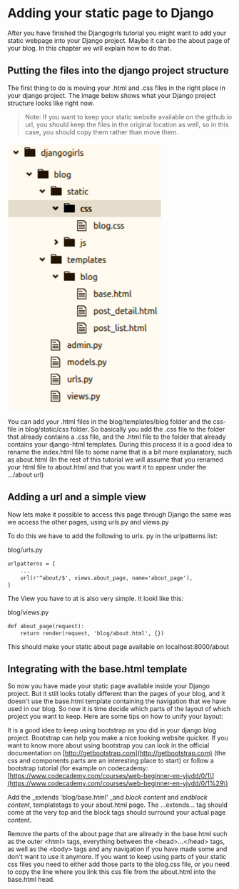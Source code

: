# Adding your static page to Django

After you have finished the Djangogirls tutorial you might want to add your static webpage into your Django project. Maybe it can be the about page of your blog. In this chapter we will explain how to do that.

## Putting the files into the django project structure

The first thing to do is moving your .html and .css files in the right place in your django project. The image below shows what your Django project structure looks like right now.

> Note: If you want to keep your static website available on the github.io url, you should keep the files in the original location as well, so in this case, you should copy them rather than move them.

![](/assets/django-blog-structure.jpg)

You can add your .html files in the blog/templates/blog folder and the css-file in blog/static/css folder. So basically you add the .css file to the folder that already contains a .css file, and the .html file to the folder that already contains your django-html templates. During this process it is a good idea to rename the index.html file to some name  that is a bit more explanatory, such as about.html \(In the rest of this tutorial we will assume that you renamed your html file to about.html and that you want it to appear under the .../about url\)

## Adding a url and a simple view

Now lets make it possible to access this page through Django the same was we access the other pages, using urls.py and views.py

To do this we have to add the following to urls. py in the urlpatterns list:

blog/urls.py

```
urlpatterns = [
    ...
    url(r'^about/$', views.about_page, name='about_page'),
]
```

The View you have to at is also very simple. It lookl like this:

blog/views.py

```
def about_page(request):
    return render(request, 'blog/about.html', {})
```

This should make your static about page available on localhost:8000/about

## Integrating with the base.html template

So now you have made your static page available inside your Django project. But it still looks totally different than the pages of your blog, and it doesn't use the base.html template containing the navigation that we have used in our blog. So now it is time decide which parts of the layout of which project you want to keep. Here are some tips on how to unify your layout:

It is a good idea to keep using bootstrap as you did in your django blog project. Bootstrap can help you make a nice looking website quicker. If you want to know more about using bootstrap you can look in the official documentation on [http://getbootstrap.com](http://getbootstrap.com) \(the css and components parts are an interesting place to start\) or follow a bootstrap tutorial \(for example on codecademy:  [https://www.codecademy.com/courses/web-beginner-en-yjvdd/0/1\](https://www.codecademy.com/courses/web-beginner-en-yjvdd/0/1%29\)

Add the  _extends 'blog/base.html' _and _block content_ and _endblock content_, templatetags to your about.html page. The ...extends... tag should come at the very top and the block tags should surround your actual page content.

Remove the parts of the about page that are allready in the base.html such as the outer &lt;html&gt; tags, everything between the &lt;head&gt;...&lt;/head&gt; tags, as well as the &lt;body&gt; tags and any navigation if you have made some and don't want to use it anymore. If you want to keep using parts of your static css files you need to either add those parts to the blog.css file, or you need to copy the line where you link this css file from the about.html into the base.html head.

